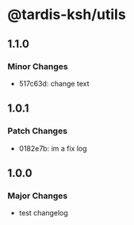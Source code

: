 # @tardis-ksh/utils

## 1.1.0

### Minor Changes

- 517c63d: change text

## 1.0.1

### Patch Changes

- 0182e7b: im a fix log

## 1.0.0

### Major Changes

- test changelog
